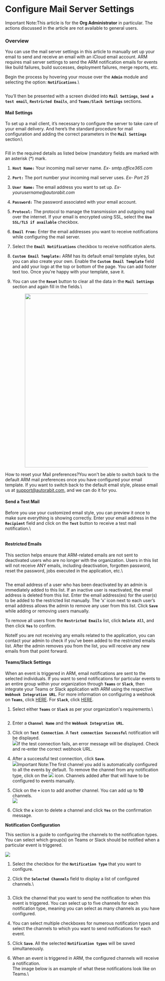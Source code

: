 # Configure Mail Server Settings

Important Note:This article is for the **Org Administrator** in particular. The actions discussed in the article are not available to general users. &#x20;

### Overview <a href="#overview" id="overview"></a>

You can use the mail server settings in this article to manually set up your email to send and receive an email with an iCloud email account. ARM requires mail server settings to send the ARM notification emails for events like build failures, build successes, deployment failures, merge reports, etc.&#x20;

Begin the process by hovering your mouse over the **`Admin`** module and selecting the option: **`Notifications`**.\


<figure><img src="https://cdn.document360.io/8711f4e7-c040-4616-aac9-d947f87e4619/Images/Documentation/image-1662654752785.png" alt=""><figcaption></figcaption></figure>

You’ll then be presented with a screen divided into **`Mail Settings`**, **`Send a test email`**, **`Restricted Emails`**, and **`Teams/Slack Settings`** sections.&#x20;

#### Mail Settings <a href="#mail-settings" id="mail-settings"></a>

To set up a mail client, it’s necessary to configure the server to take care of your email delivery. And here’s the standard procedure for mail configuration and adding the correct parameters in the **`Mail Settings`** section:\


<figure><img src="https://cdn.document360.io/8711f4e7-c040-4616-aac9-d947f87e4619/Images/Documentation/image-1662654855524.png" alt=""><figcaption></figcaption></figure>

Fill in the required details as listed below (mandatory fields are marked with an asterisk (\*) mark.&#x20;

1. **`Host Name:`** Your incoming mail server name. _Ex- smtp.office365.com_
2. **`Port:`** The port number your incoming mail server uses. _Ex- Port 25_
3. **`User Name:`** The email address you want to set up. _Ex- yourusername@autorabit.com_
4. **`Password:`** The password associated with your email account.
5. **`Protocol:`** The protocol to manage the transmission and outgoing mail over the internet. If your email is encrypted using SSL, select the **`Use SSL/TLS if available`** checkbox.
6. **`Email From:`** Enter the email addresses you want to receive notifications while configuring the mail server.&#x20;
7. Select the **`Email Notifications`** checkbox to receive notification alerts.
8. **`Custom Email Template:`** ARM has its default email template styles, but you can also create your own. Enable the **`Custom Email Template`** field and add your logo at the top or bottom of the page. You can add footer text too. Once you're happy with your template, save it.
9.  You can use the **`Reset`** button to clear all the data in the **`Mail Settings`** section and again fill in the fields.\


    <figure><img src="https://cdn.document360.io/8711f4e7-c040-4616-aac9-d947f87e4619/Images/Documentation/image-1662655171009.png" alt="" width="563"><figcaption></figcaption></figure>

How to reset your Mail preferences?You won't be able to switch back to the default ARM mail preferences once you have configured your email template. If you want to switch back to the default email style, please email us at [support@autorabit.com](mailto:%20support@autorabit.com), and we can do it for you.

#### Send a Test Mail <a href="#send-a-test-mail" id="send-a-test-mail"></a>

Before you use your customized email style, you can preview it once to make sure everything is showing correctly. Enter your email address in the **`Recipient`** field and click on the **`Test`** button to receive a test mail notification.\


<figure><img src="https://cdn.document360.io/8711f4e7-c040-4616-aac9-d947f87e4619/Images/Documentation/image-1662655305998.png" alt=""><figcaption></figcaption></figure>

#### Restricted Emails <a href="#restricted-emails" id="restricted-emails"></a>

This section helps ensure that ARM-related emails are not sent to deactivated users who are no longer with the organization. Users in this list will not receive ANY emails, including deactivation, forgotten password, reset the password, jobs executed in the application, etc.\


<figure><img src="https://cdn.document360.io/8711f4e7-c040-4616-aac9-d947f87e4619/Images/Documentation/image-1682937567482.png" alt=""><figcaption></figcaption></figure>

The email address of a user who has been deactivated by an admin is immediately added to this list. If an inactive user is reactivated, the email address is deleted from this list. Enter the email address(es) for the user(s) to be added to the restricted list manually. The ’x' icon next to each user’s email address allows the admin to remove any user from this list. Click **`Save`** while adding or removing users manually.

To remove all users from the **`Restricted Emails`** list, click **`Delete All`**, and then click **`Yes`** to confirm.

NoteIf you are not receiving any emails related to the application, you can contact your admin to check if you've been added to the restricted emails list. After the admin removes you from the list, you will receive any new emails from that point forward.

#### Teams/Slack Settings <a href="#teamsslack-settings" id="teamsslack-settings"></a>

When an event is triggered in ARM, email notifications are sent to the selected individuals. If you want to send notifications for particular events to an entire group within your organization through **`Teams`** or **`Slack`**, then integrate your Teams or Slack application with ARM using the respective **`Webhook Integration URL`**. For more information on configuring a webhook on **`Teams`**, click [HERE](../../arm-features/webhooks/configure-a-webhook-in-teams.md). For **`Slack`**, click [HERE](../../arm-features/webhooks/configure-a-webhook-in-slack.md).

1.  Select either **`Teams`** or **`Slack`** as per your organization's requirements.\


    <figure><img src="https://cdn.document360.io/8711f4e7-c040-4616-aac9-d947f87e4619/Images/Documentation/image-1662631251991.png" alt=""><figcaption></figcaption></figure>
2. Enter a **`Channel Name`** and the **`Webhook Integration URL`**.&#x20;
3. Click on **`Test Connection`**. A **`Test connection Successful`** notification will be displayed.\
   ![](https://cdn.document360.io/8711f4e7-c040-4616-aac9-d947f87e4619/Images/Documentation/image-1662631127875.png)If the test connection fails, an error message will be displayed. Check and re-enter the correct webhook URL.
4. After a successful test connection, click **`Save`**.\
   ![](https://cdn.document360.io/8711f4e7-c040-4616-aac9-d947f87e4619/Images/Documentation/image-1662631704201.png)Important Note:The first channel you add is automatically configured to all the events by default. To remove the channel from any notification type, click on the ![](https://cdn.document360.io/8711f4e7-c040-4616-aac9-d947f87e4619/Images/Documentation/image-1663134872455.png) icon. Channels added after that will have to be configured to events manually.
5. Click on the **`+`** icon to add another channel. You can add up to **10** channels.\
   ![](https://cdn.document360.io/8711f4e7-c040-4616-aac9-d947f87e4619/Images/Documentation/image-1662968596475.png)
6. Click the **`x`** icon to delete a channel and click **`Yes`** on the confirmation message.

**Notification Configuration**

This section is a guide to configuring the channels to the notification types. You can select which group(s) on Teams or Slack should be notified when a particular event is triggered.&#x20;

![](https://cdn.document360.io/8711f4e7-c040-4616-aac9-d947f87e4619/Images/Documentation/image-1662652799821.png)

1. Select the checkbox for the **`Notification Type`** that you want to configure.
2.  Click the **`Selected Channels`** field to display a list of configured channels.\


    <figure><img src="https://cdn.document360.io/8711f4e7-c040-4616-aac9-d947f87e4619/Images/Documentation/image-1662653039398.png" alt=""><figcaption></figcaption></figure>
3. Click the channel that you want to send the notification to when this event is triggered. You can select up to five channels for each notification type, meaning you can select as many channels as you have configured.
4. You can select multiple checkboxes for numerous notification types and select the channels to which you want to send notifications for each event.
5. Click **`Save`**. All the selected **`Notification types`** will be saved simultaneously.&#x20;
6.  When an event is triggered in ARM, the configured channels will receive a notification.\
    The image below is an example of what these notifications look like on Teams.\


    <figure><img src="https://cdn.document360.io/8711f4e7-c040-4616-aac9-d947f87e4619/Images/Documentation/image-1662654062218.png" alt=""><figcaption></figcaption></figure>
